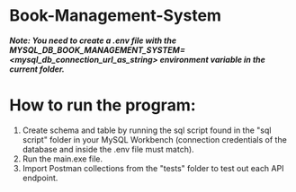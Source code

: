 # Book-Management-System

***Note: You need to create a .env file with the MYSQL_DB_BOOK_MANAGEMENT_SYSTEM=<mysql_db_connection_url_as_string> environment variable in the current folder.***

# How to run the program:

1. Create schema and table by running the sql script found in the "sql script" folder in your MySQL Workbench (connection credentials of the database and inside the .env file must match).
2. Run the main.exe file.
3. Import Postman collections from the "tests" folder to test out each API endpoint.
